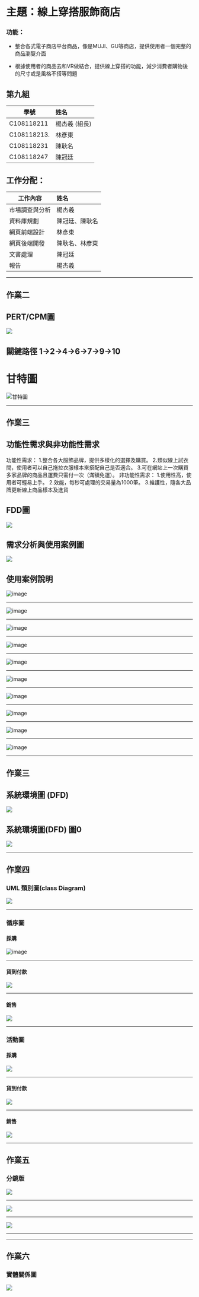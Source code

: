 # 主題：線上穿搭服飾商店

### 功能：
* 整合各式電子商店平台商品，像是MUJI、GU等商店，提供使用者一個完整的商品瀏覽介面

* 根據使用者的商品去和VR做結合，提供線上穿搭的功能，減少消費者購物後的尺寸或是風格不搭等問題 


## 第九組
學號          |  姓名
------------|:-----
C108118211  | 楊杰羲 (組長)
C108118213. | 林彥東
C108118231  | 陳耿名
C108118247  | 陳冠廷

## 工作分配：
工作內容          |  姓名
-------------|:-----
市場調查與分析 | 楊杰羲
資料庫規劃     | 陳冠廷、陳耿名
網頁前端設計   | 林彥東
網頁後端開發   | 陳耿名、林彥東
文書處理      | 陳冠廷
報告        | 楊杰羲
***
## 作業二

## PERT/CPM圖
![](PERT.png)
## 關鍵路徑 1->2->4->6->7->9->10
# 甘特圖
![甘特圖](https://user-images.githubusercontent.com/91524910/136913029-52850f91-a993-4df5-b0c4-fddc25f2d3fb.JPG)
***
## 作業三

## 功能性需求與非功能性需求
功能性需求：
1.整合各大服飾品牌，提供多樣化的選擇及購買。
2.類似線上試衣間，使用者可以自己拖拉衣服樣本來搭配自己是否適合。
3.可在網站上一次購買多家品牌的商品且運費只需付一次（滿額免運）。
非功能性需求：
1.使用性高，使用者可輕易上手。
2.效能，每秒可處理的交易量為1000筆。
3.維護性，隨各大品牌更新線上商品樣本及進貨

## FDD圖
![](FDD.png)

## 需求分析與使用案例圖
![](使用案例圖.png)

## 使用案例說明
![image](https://user-images.githubusercontent.com/91523666/138644212-4bdfe2d0-7e0e-4764-86b2-ea9e12f17c89.png "管理存貨狀態")
***
![image](https://user-images.githubusercontent.com/91523666/138644304-54c97c65-aa29-4e66-84b3-2e45d6a0bc62.png "同步樣本更新")
***
![image](https://user-images.githubusercontent.com/91523666/138655082-da4e8405-09f6-4206-a1a8-d89606aaafa1.png "線上樣本自由穿搭")
***
![image](https://user-images.githubusercontent.com/91523666/138655181-2bb73f56-ebbd-4ed5-bf2b-4ab32bf28a1d.png "網路下單")
***
![image](https://user-images.githubusercontent.com/91523666/138655272-7f0c26c2-56a5-45a6-9fb3-077432442cc2.png "線上付款")
***
![image](https://user-images.githubusercontent.com/91523666/138655353-66ef2912-5412-4b4a-aa7d-43e77f4580fc.png "查核帳戶資料")
***
![image](https://user-images.githubusercontent.com/91523666/138655436-664d464d-3ce8-46ad-a423-a509d35317e9.png "貨到付款")
***
![image](https://user-images.githubusercontent.com/91523666/138655512-b89affe5-c46c-467f-a568-1a36be53cf8f.png "銷售")
***
![image](https://user-images.githubusercontent.com/91523666/138655565-21b4d6a7-465a-4827-a619-fb339f7f2bd9.png "庫存量更新")
***
![image](https://user-images.githubusercontent.com/91523666/138655672-c796afa8-436f-4660-861c-69ad708d0985.png "進貨")
***
## 作業三

## 系統環境圖 (DFD)
![](DFD.jpg)


## 系統環境圖(DFD) 圖0
![](圖0.jpg)
***
## 作業四
### UML 類別圖(class Diagram)
![](UML類別圖.jpeg)
***
### 循序圖
#### 採購
![image](https://user-images.githubusercontent.com/91523666/139803355-99e1b612-4443-4b9a-a83f-de3f148bd06b.png "循序圖")
***
#### 貨到付款
![](貨到付款.png)
***
#### 銷售
![](銷售.png)
***
### 活動圖
#### 採購
![](採購活動圖.jpeg)
***
#### 貨到付款
![](貨到付款活動圖.jpg)
***
#### 銷售
![](銷售活動圖.jpeg)
***
## 作業五
### 分鏡版
![](分鏡版一.jpg)
***
![](分鏡版二.jpg)
***
![](分鏡版三.jpg)
***
***
## 作業六
### 實體關係圖
![](實體關係圖.jpeg)
